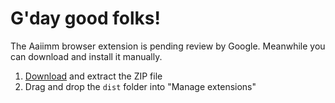 # G'day good folks!

The Aaiimm browser extension is pending review by Google. Meanwhile you can download and install it manually.

1. [Download](aaiimm-1.0.0.zip) and extract the ZIP file
2. Drag and drop the `dist` folder into "Manage extensions"
